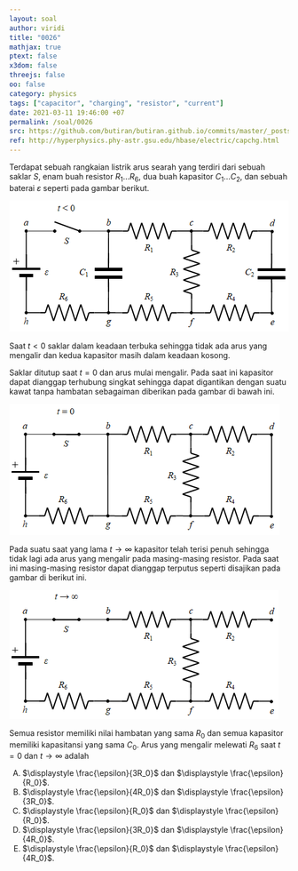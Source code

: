 ```yaml
---
layout: soal
author: viridi
title: "0026"
mathjax: true
ptext: false
x3dom: false
threejs: false
oo: false
category: physics
tags: ["capacitor", "charging", "resistor", "current"]
date: 2021-03-11 19:46:00 +07
permalink: /soal/0026
src: https://github.com/butiran/butiran.github.io/commits/master/_posts/soal/01/2021-03-11-charging-a-capacitor-resistor.md
ref: http://hyperphysics.phy-astr.gsu.edu/hbase/electric/capchg.html
---
```

Terdapat sebuah rangkaian listrik arus searah yang terdiri dari sebuah saklar $S$, enam buah resistor $R_1 \dots R_6$, dua buah kapasitor $C_1 \dots C_2$, dan sebuah baterai $\varepsilon$ seperti pada gambar berikut.

![..](/assets/img/soal/02/0026a.png)

Saat $t < 0$ saklar dalam keadaan terbuka sehingga tidak ada arus yang mengalir dan kedua kapasitor masih dalam keadaan kosong.

Saklar ditutup saat $t = 0$ dan arus mulai mengalir. Pada saat ini kapasitor dapat dianggap terhubung singkat sehingga dapat digantikan dengan suatu kawat tanpa hambatan sebagaiman diberikan pada gambar di bawah ini.

![..](/assets/img/soal/02/0026b.png)

Pada suatu saat yang lama $t \rightarrow \infty$ kapasitor telah terisi penuh sehingga tidak lagi ada arus yang mengalir pada masing-masing resistor. Pada saat ini masing-masing resistor dapat dianggap terputus seperti disajikan pada gambar di berikut ini.

![..](/assets/img/soal/02/0026c.png)

Semua resistor memiliki nilai hambatan yang sama $R_0$ dan semua kapasitor memiliki kapasitansi yang sama $C_0$. Arus yang mengalir melewati $R_6$ saat $t = 0$ dan $t \rightarrow \infty$ adalah

<ol type="A">

<li> $\displaystyle \frac{\epsilon}{3R_0}$ dan $\displaystyle \frac{\epsilon}{R_0}$.
<li> $\displaystyle \frac{\epsilon}{4R_0}$ dan $\displaystyle \frac{\epsilon}{3R_0}$.
<li> $\displaystyle \frac{\epsilon}{R_0}$ dan $\displaystyle \frac{\epsilon}{R_0}$.
<li> $\displaystyle \frac{\epsilon}{3R_0}$ dan $\displaystyle \frac{\epsilon}{4R_0}$.
<li> $\displaystyle \frac{\epsilon}{R_0}$ dan $\displaystyle \frac{\epsilon}{4R_0}$.
